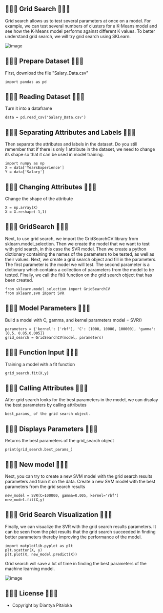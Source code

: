 ## 🍧🍨🍩 Grid Search 🍩🍨🍧
Grid search allows us to test several parameters at once on a model. For example, we can test several numbers of clusters for a K-Means model and see how the K-Means model performs against different K values. To better understand grid search, we will try grid search using SKLearn.

![image](https://github.com/diantyapitaloka/Grid-Search/assets/147487436/3a00c493-bfaf-4e30-a690-9952bd513f63)

## 🍧🍨🍩 Prepare Dataset 🍩🍨🍧
First, download the file "Salary_Data.csv"
```
import pandas as pd
``` 

## 🍧🍨🍩 Reading Dataset 🍩🍨🍧
Turn it into a dataframe
```
data = pd.read_csv('Salary_Data.csv')
```

## 🍧🍨🍩 Separating Attributes and Labels 🍩🍨🍧
Then separate the attributes and labels in the dataset. Do you still remember that if there is only 1 attribute in the dataset, we need to change its shape so that it can be used in model training.
```
import numpy as np
X = data['YearsExperience']
Y = data['Salary']
```

## 🍧🍨🍩 Changing Attributes 🍩🍨🍧
Change the shape of the attribute
```
X = np.array(X)
X = X.reshape(-1,1)
```

## 🍧🍨🍩 GridSearch 🍩🍨🍧
Next, to use grid search, we import the GridSearchCV library from sklearn.model_selection. Then we create the model that we want to test with grid search, in this case the SVR model. Then we create a python dictionary containing the names of the parameters to be tested, as well as their values. Next, we create a grid search object and fill in the parameters. The first parameter is the model we will test. The second parameter is a dictionary which contains a collection of parameters from the model to be tested. Finally, we call the fit() function on the grid search object that has been created.
```
from sklearn.model_selection import GridSearchCV
from sklearn.svm import SVR
```
 
## 🍧🍨🍩 Model Parameters 🍩🍨🍧
Build a model with C, gamma, and kernel parameters
model = SVR()
```
parameters = {'kernel': ['rbf'], 'C': [1000, 10000, 100000], 'gamma': [0.5, 0.05,0.005]}
grid_search = GridSearchCV(model, parameters)
```
 
## 🍧🍨🍩 Function Input 🍩🍨🍧
Training a model with a fit function
```
grid_search.fit(X,y)
```

## 🍧🍨🍩 Calling Attributes 🍩🍨🍧
After grid search looks for the best parameters in the model, we can display the best parameters by calling attributes
```
best_params_ of the grid search object.
```

## 🍧🍨🍩 Displays Parameters 🍩🍨🍧
Returns the best parameters of the grid_search object
```
print(grid_search.best_params_)
```

## 🍧🍨🍩 New model 🍩🍨🍧
Next, you can try to create a new SVM model with the grid search results parameters and train it on the data.
Create a new SVM model with the best parameters from the grid search results
```
new_model = SVR(C=100000, gamma=0.005, kernel='rbf')
new_model.fit(X,y)
```

## 🍧🍨🍩 Grid Search Visualization 🍩🍨🍧
Finally, we can visualize the SVR with the grid search results parameters. It can be seen from the plot results that the grid search succeeded in finding better parameters thereby improving the performance of the model.
```
import matplotlib.pyplot as plt
plt.scatter(X, y)
plt.plot(X, new_model.predict(X))
```

Grid search will save a lot of time in finding the best parameters of the machine learning model.

![image](https://github.com/diantyapitaloka/Grid-Search/assets/147487436/f96a617a-6d48-4844-bef3-3ce8b8d1cc89)

## 🍧🍨🍩 License 🍩🍨🍧
- Copyright by Diantya Pitaloka
